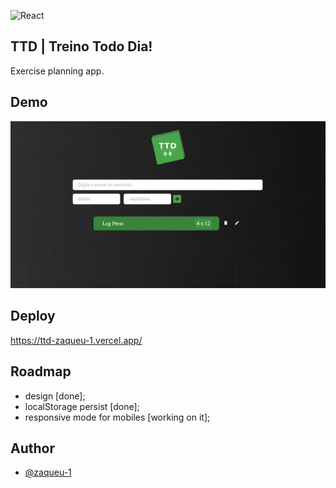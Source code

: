 
![React](https://camo.githubusercontent.com/ab4c3c731a174a63df861f7b118d6c8a6c52040a021a552628db877bd518fe84/68747470733a2f2f696d672e736869656c64732e696f2f62616467652f72656163742d2532333230323332612e7376673f7374796c653d666f722d7468652d6261646765266c6f676f3d7265616374266c6f676f436f6c6f723d253233363144414642)

## TTD | Treino Todo Dia!
Exercise planning app.

## Demo
![demo](https://github.com/zaqueu-1/ttd/blob/main/chrome-capture-2023-1-1.gif)

## Deploy
https://ttd-zaqueu-1.vercel.app/


## Roadmap
- design [done];
- localStorage persist [done];
- responsive mode for mobiles [working on it];

## Author
- [@zaqueu-1](https://www.github.com/zaqueu-1)

